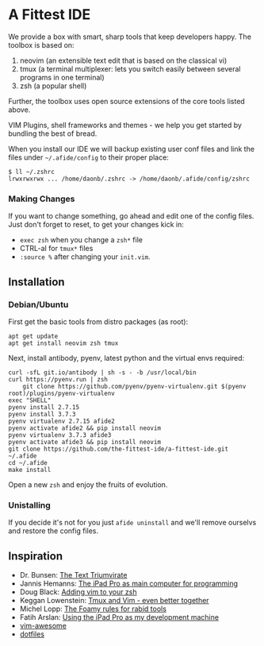 #  A Fittest IDE

We provide a box with smart, sharp tools that keep developers happy.
The toolbox is based on:
1. neovim (an extensible text edit that is based on the classical vi)
2. tmux (a terminal multiplexer: lets you switch easily between several programs in one terminal)
3. zsh (a popular shell)

Further, the toolbox uses open source extensions of the core tools listed above.

VIM Plugins, shell frameworks and themes - we help you get started by bundling 
the best of bread.

When you install our IDE we will backup existing user conf files and 
link the files under `~/.afide/config` to their proper place:

    $ ll ~/.zshrc
    lrwxrwxrwx ... /home/daonb/.zshrc -> /home/daonb/.afide/config/zshrc

### Making Changes

If you want to change something, go ahead and edit one of the config files.
Just don't forget to reset, to get your changes kick in:

* `exec zsh` when you change a `zsh*` file
* CTRL-aI for `tmux*` files
* `:source %` after changing your `init.vim`.

## Installation

### Debian/Ubuntu

First get the basic tools from distro packages (as root):

    apt get update
    apt get install neovim zsh tmux

Next, install antibody, pyenv, latest python and the virtual envs required:

    curl -sfL git.io/antibody | sh -s - -b /usr/local/bin
    curl https://pyenv.run | zsh
    	git clone https://github.com/pyenv/pyenv-virtualenv.git $(pyenv root)/plugins/pyenv-virtualenv
    exec "SHELL"
    pyenv install 2.7.15
    pyenv install 3.7.3
    pyenv virtualenv 2.7.15 afide2
    pyenv activate afide2 && pip install neovim
    pyenv virtualenv 3.7.3 afide3
    pyenv activate afide3 && pip install neovim
    git clone https://github.com/the-fittest-ide/a-fittest-ide.git ~/.afide
    cd ~/.afide
    make install

Open a new `zsh` and enjoy the fruits of evolution.

### Unistalling
If you decide it's not for you just `afide uninstall` and we'll remove ourselvs and restore the config files. 

## Inspiration

* Dr. Bunsen: [The Text Triumvirate](https://www.drbunsen.org/the-text-triumvirate/)
* Jannis Hemanns: [The iPad Pro as main computer for programming](https://jann.is/ipad-pro-for-programming/)
* Doug Black: [Adding vim to your zsh](https://dougblack.io/words/zsh-vi-mode.html)
* Keggan Lowenstein: [Tmux and Vim - even better together](https://www.bugsnag.com/blog/tmux-and-vim)
* Michel Lopp: [The Foamy rules for rabid tools](https://randsinrepose.com/archives/the-foamy-rules-for-rabid-tools/)
* Fatih Arslan: [Using the iPad Pro as my development machine](https://arslan.io/2019/01/07/using-the-ipad-pro-as-my-development-machine/)
* [vim-awesome](https://vimawesome.com/)
* [dotfiles](http://dotfiles.github.io/)
